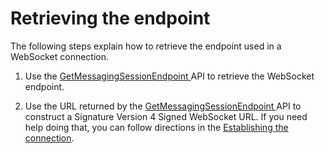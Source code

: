 # Retrieving the endpoint<a name="retrieve-endpoint"></a>

The following steps explain how to retrieve the endpoint used in a WebSocket connection\.

1. Use the [ GetMessagingSessionEndpoint ](https://docs.aws.amazon.com/chime-sdk/latest/APIReference/API_GetMessagingSessionEndpoint.html) API to retrieve the WebSocket endpoint\. 

1. Use the URL returned by the [ GetMessagingSessionEndpoint ](https://docs.aws.amazon.com/chime-sdk/latest/APIReference/API_GetMessagingSessionEndpoint.html) API to construct a Signature Version 4 Signed WebSocket URL\. If you need help doing that, you can follow directions in the [Establishing the connection](connect-api.md)\.